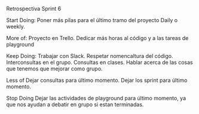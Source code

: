 Retrospectiva Sprint 6

Start Doing:
Poner más pilas para el último tramo del proyecto
Daily o weekly.



More of:
Proyecto en Trello.
Dedicar más horas al código y a las tareas de playground





Keep Doing:
Trabajar con Slack.
Respetar nomencaltura del código.
Interconsultas en el grupo.
Consultas en clases.
Hablar acerca de las cosas que tenemos que mejorar como grupo.


Less of
Dejar consultas para último momento.
Dejar los sprint para último momento.



Stop Doing
Dejar las actividades de playground para último momento, ya que nos ayudan a debatir en grupo si estan terminadas.





